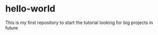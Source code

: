 # hello-world
This is my first repository to start the tutorial looking for big projects in future 
